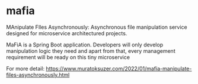 # mafia
MAnipulate FIles Asynchronously: Asynchronous file manipulation service designed for microservice architectured projects.

MaFiA is a Spring Boot application. Developers will only develop manipulation logic they need and apart from that, every management requirement will be ready on this tiny microservice

For more detail: https://www.muratoksuzer.com/2022/01/mafia-manipulate-files-asynchronously.html
